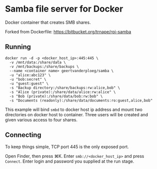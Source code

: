 # Samba file server for Docker

Docker container that creates SMB shares.

Forked from Dockerfile: https://bitbucket.org/trnape/rpi-samba


## Running

```
docker run -d -p <docker_host_ip>:445:445 \
  -v /mnt/data:/share/data \
  -v /mnt/backups:/share/backups \
  --name <container name> geertvanderploeg/samba \
  -u "alice:abc123" \
  -u "bob:secret" \
  -u "guest:guest" \
  -s "Backup directory:/share/backups:rw:alice,bob" \
  -s "Alice (private):/share/data/alice:rw:alice" \
  -s "Bob (private):/share/data/bob:rw:bob" \
  -s "Documents (readonly):/share/data/documents:ro:guest,alice,bob"
```

This example will bind `smbd` to docker host ip address
and mount two directories on docker host to container.
Three users will be created and given various access to four shares.


## Connecting

To keep things simple, TCP port 445 is the only exposed port.

Open Finder, then press ⌘K. Enter `smb://<docker_host_ip>`
and press `Connect`.
Enter login and password you supplied at the run stage.
